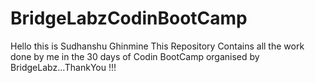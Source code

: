 # BridgeLabzCodinBootCamp
Hello this is Sudhanshu Ghinmine
This Repository Contains all the work done by me in the 30 days of Codin BootCamp
organised by BridgeLabz...ThankYou !!!
